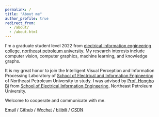 ```yaml
---
permalink: /
title: "About me"
author_profile: true
redirect_from: 
  - /about/
  - /about.html
---
```

I'm a graduate student level 2022 from [electrical information engineering college](https://dqxxgcxy.nepu.edu.cn/), [northeast petroleum university](https://www.nepu.edu.cn/index.htm). My research interests include computer vision, computer graphics, machine learning, and knowledge graphs.

It is my great honor to join the Intelligent Visual Perception and Information Processing Laboratory of [School of Electrical and Information Engineering](https://dqxxgcxy.nepu.edu.cn/) of Northeast Petroleum University to study. I was advised by [Prof. Hongbo Bi](https://dqxxgcxy.nepu.edu.cn/info/1065/1380.htm) from [School of Electrical Information Engineering](https://dqxxgcxy.nepu.edu.cn/), Northeast Petroleum University.

Welcome to cooperate and communicate with me.

[Email](modisen2022@163.com) / [Github](https://github.com/Firefly-m) / [Wechat](../images/wechat.png) / [bilibili](https://space.bilibili.com/4463163) / [CSDN](https://blog.csdn.net/qq_41972616)

